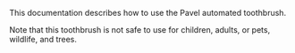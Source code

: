 This documentation describes how to use the Pavel automated toothbrush.

Note that this toothbrush is not safe to use for children, adults, or pets, wildlife, and trees.

